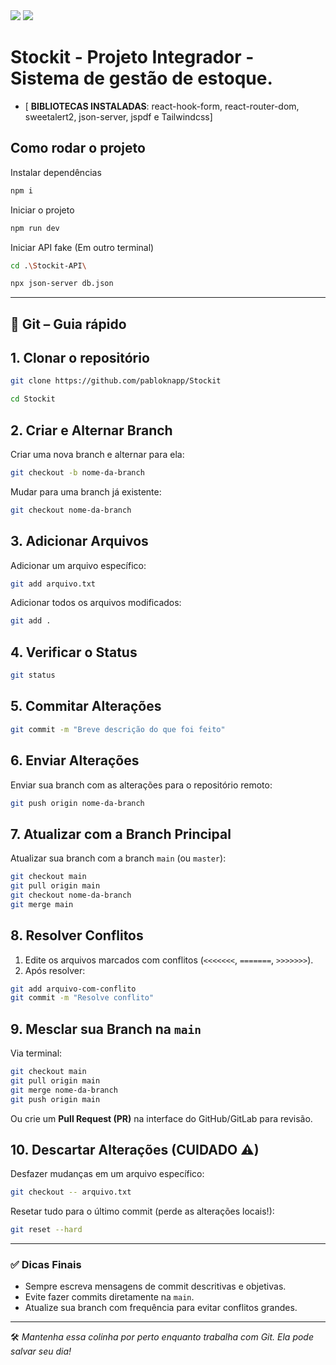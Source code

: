 <div>
<img src="https://img.shields.io/badge/-ReactJs-61DAFB?logo=react&logoColor=white&style=for-the-badge" />
<img src="https://img.shields.io/badge/Tailwind_CSS-grey?style=for-the-badge&logo=tailwind-css&logoColor=38B2AC" />
</div>

# Stockit - Projeto Integrador - Sistema de gestão de estoque.


- [ **BIBLIOTECAS INSTALADAS**: react-hook-form, react-router-dom, sweetalert2, json-server, jspdf e Tailwindcss]

## Como rodar o projeto

Instalar dependências
```bash
npm i
```

Iniciar o projeto
```bash
npm run dev
```

Iniciar API fake (Em outro terminal)
```bash
cd .\Stockit-API\

npx json-server db.json
```

---

## 🧠 Git – Guia rápido

## 1. Clonar o repositório

```bash
git clone https://github.com/pabloknapp/Stockit

cd Stockit
```


## 2. Criar e Alternar Branch

Criar uma nova branch e alternar para ela:

```bash
git checkout -b nome-da-branch
```

Mudar para uma branch já existente:

```bash
git checkout nome-da-branch
```


## 3. Adicionar Arquivos

Adicionar um arquivo específico:

```bash
git add arquivo.txt
```

Adicionar todos os arquivos modificados:

```bash
git add .
```

## 4. Verificar o Status

```bash
git status
```

## 5. Commitar Alterações

```bash
git commit -m "Breve descrição do que foi feito"
```

## 6. Enviar Alterações

Enviar sua branch com as alterações para o repositório remoto:

```bash
git push origin nome-da-branch
```

## 7. Atualizar com a Branch Principal

Atualizar sua branch com a branch `main` (ou `master`):

```bash
git checkout main
git pull origin main
git checkout nome-da-branch
git merge main
```

## 8. Resolver Conflitos

1. Edite os arquivos marcados com conflitos (`<<<<<<<`, `=======`, `>>>>>>>`).
2. Após resolver:

```bash
git add arquivo-com-conflito
git commit -m "Resolve conflito"
```

## 9. Mesclar sua Branch na `main`

Via terminal:

```bash
git checkout main
git pull origin main
git merge nome-da-branch
git push origin main
```

Ou crie um **Pull Request (PR)** na interface do GitHub/GitLab para revisão.

## 10. Descartar Alterações (CUIDADO ⚠)

Desfazer mudanças em um arquivo específico:

```bash
git checkout -- arquivo.txt
```

Resetar tudo para o último commit (perde as alterações locais!):

```bash
git reset --hard
```

---

### ✅ Dicas Finais

- Sempre escreva mensagens de commit descritivas e objetivas.
- Evite fazer commits diretamente na `main`.
- Atualize sua branch com frequência para evitar conflitos grandes.

---

🛠️ *Mantenha essa colinha por perto enquanto trabalha com Git. Ela pode salvar seu dia!*
